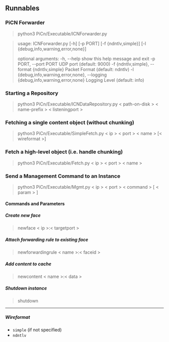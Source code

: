 ## Runnables


### PiCN Forwarder

> python3 PiCn/Executable/ICNForwarder.py

> usage: ICNForwarder.py [-h] [-p PORT] [-f {ndntlv,simple}]
>                       [-l {debug,info,warning,error,none}]
>
> optional arguments:
>   -h, --help            show this help message and exit
>   -p PORT, --port PORT  UDP port (default: 9000)
>   -f {ndntlv,simple}, --format {ndntlv,simple}
>                         Packet Format (default: ndntlv)
>   -l {debug,info,warning,error,none}, --logging {debug,info,warning,error,none}
>                         Logging Level (default: info)



### Starting a Repository

> python3 PiCn/Executable/ICNDataRepository.py < path-on-disk > < name-prefix > < listeningport >



### Fetching a single content object (without chunking)

> python3 PiCn/Executable/SimpleFetch.py < ip > < port > < name > [< wireformat >]



### Fetch a high-level object (i.e. handle chunking)

> python3 PiCn/Executable/Fetch.py < ip > < port > < name >



### Send a Management Command to an Instance

> python3 PiCn/Executable/Mgmt.py < ip > < port > < command > [ < param > ]

#### Commands and Parameters

##### Create new face
> newface < ip >:< targetport >

##### Attach forwarding rule to existing face
> newforwardingrule < name >:< faceid >

##### Add content to cache
> newcontent < name >:< data >

##### Shutdown instance
> shutdown

---

##### Wireformat

* `simple` (if not specified)
* `ndntlv`